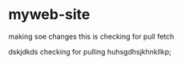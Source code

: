 # myweb-site

making soe changes
this is checking for pull fetch 

 dskjdkds
checking for pulling
huhsgdhsjkhnkllkp;
